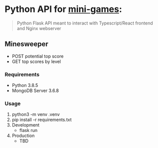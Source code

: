 # Python API for [mini-games](http://games.gvsalinas.com):
> Python Flask API meant to interact with Typescript/React frontend and Nginx webserver

## Minesweeper
* POST potential top score
* GET top scores by level

### Requirements
* Python 3.8.5
* MongoDB Server 3.6.8

### Usage
1. python3 -m venv .venv
2. pip install -r requirements.txt
3. Development
    * flask run
4. Production
    * TBD
